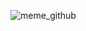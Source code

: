 ![meme_github](https://user-images.githubusercontent.com/76439488/171728903-3fa095d4-431e-453d-8b35-cfdf9e73eb6b.jpg)


